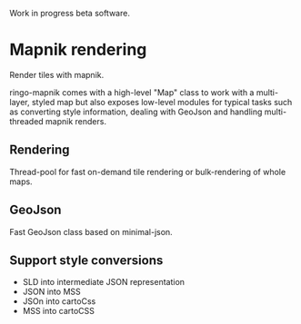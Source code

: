 Work in progress beta software.

# Mapnik rendering

Render tiles with mapnik.

ringo-mapnik comes with a high-level "Map" class to work with a multi-layer,
styled map but also exposes low-level modules for typical tasks such as converting
style information, dealing with GeoJson and handling multi-threaded mapnik
renders.

## Rendering

Thread-pool for fast on-demand tile rendering or bulk-rendering of whole maps.

## GeoJson

Fast GeoJson class based on minimal-json.

## Support style conversions

  * SLD into intermediate JSON representation
  * JSON into MSS
  * JSOn into cartoCss
  * MSS into cartoCSS
